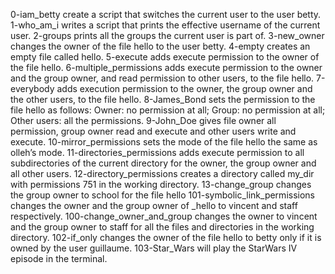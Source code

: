 0-iam_betty create a script that switches the current user to the user betty.
1-who_am_i writes a script that prints the effective username of the current user.
2-groups prints all the groups the current user is part of.
3-new_owner changes the owner of the file hello to the user betty.
4-empty creates an empty file called hello.
5-execute adds execute permission to the owner of the file hello.
6-multiple_permissions adds execute permission to the owner and the group owner, and read permission to other users, to the file hello.
7-everybody adds execution permission to the owner, the group owner and the other users, to the file hello.
8-James_Bond  sets the permission to the file hello as follows: Owner: no permission at all; Group: no permission at all; Other users: all the permissions.
9-John_Doe gives file owner all permission, group owner read and execute and other users write and execute.
10-mirror_permissions sets the mode of the file hello the same as olleh’s mode.
11-directories_permissions adds execute permission to all subdirectories of the current directory for the owner, the group owner and all other users.
12-directory_permissions creates a directory called my_dir with permissions 751 in the working directory.
13-change_group changes the group owner to school for the file hello
101-symbolic_link_permissions changes the owner and the group owner of _hello to vincent and staff respectively.
100-change_owner_and_group changes the owner to vincent and the group owner to staff for all the files and directories in the working directory.
102-if_only changes the owner of the file hello to betty only if it is owned by the user guillaume.
103-Star_Wars will play the StarWars IV episode in the terminal.
